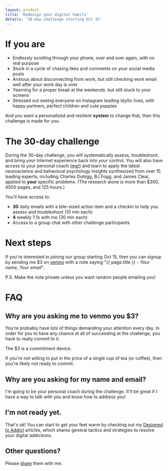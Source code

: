 ```yaml
---
layout: product
title: 'Redesign your digital habits'
details: '30-day challenge starting Oct 15'
---
```


# If you are
- Endlessly scrolling through your phone, over and over again, with no real purpose
- Stuck in a cycle of chasing likes and comments on your social media posts
- Anxious about disconnecting from work, but still checking work email well after your work day is over
- Yearning for a proper break at the weekends. but still stuck to your screens
- Stressed out seeing everyone on Instagram leading idyllic lives, with happy partners, perfect children and cute puppies

And you want a personalized and resilient **system** to change that, then this challenge is made for you.

# The 30-day challenge
During the 30-day challenge, you will systematically assess, troubleshoot, and bring your Internet experience back into your control. You will also have access to your personal coach ([me!](https://heynivi.com/about)) and learn to apply the latest neuroscience and behavioral psychology insights synthesized from over 15 leading experts, including Charles Duhigg, BJ Fogg, and James Clear, applied to **your** specific problems. (The research alone is more than $300, 4500 pages, and 125 hours.)

You'll have access to:
- **30** daily emails with a bite-sized action item and a checkin to help you assess and troubleshoot (10 min each)
- **4** weekly 1:1s with me (30 min each) 
- Access to a group chat with other challenge participants

# Next steps
If you're interested in joining our group starting Oct 15, then you can signup by sending me $3 on [venmo](https://venmo.com/nivivive) with a note saying "{{ page.title }} - *Your name*, *Your email*".

P.S. Make the note private unless you want random people emailing you!

# FAQ

## Why are you asking me to venmo you $3?
You're probably have lots of things demanding your attention every day. In order for you to have any chance at all of succeeding at the challenge, you have to really commit to it. 

The $3 is a commitment device.

If you're not willing to put in the price of a single cup of tea (or coffee), then you're likely not ready to commit.

## Why are you asking for my name and email?
I'm going to be your personal coach during the challenge. It'll be great if I have a way to talk with you and know how to address you!

## I'm not ready yet.
That's ok! You can start to get your feet warm by checking out my [Designed to Addict](https://heynivi.com) articles, which shares general tactics and strategies to resolve your digital addictions.

## Other questions?
Please [share](https://twitter.com/nivivive) them with me.

